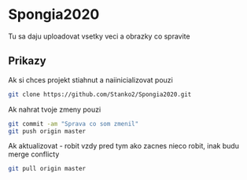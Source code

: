 # Spongia2020
Tu sa daju uploadovat vsetky veci a obrazky co spravite
## Prikazy
Ak si chces projekt stiahnut a naiinicializovat pouzi 
```bash
git clone https://github.com/Stanko2/Spongia2020.git
```
Ak nahrat tvoje zmeny pouzi
```bash
git commit -am "Sprava co som zmenil"
git push origin master
```
Ak aktualizovat - robit vzdy pred tym ako zacnes nieco robit, inak budu merge conflicty
```bash
git pull origin master
```
